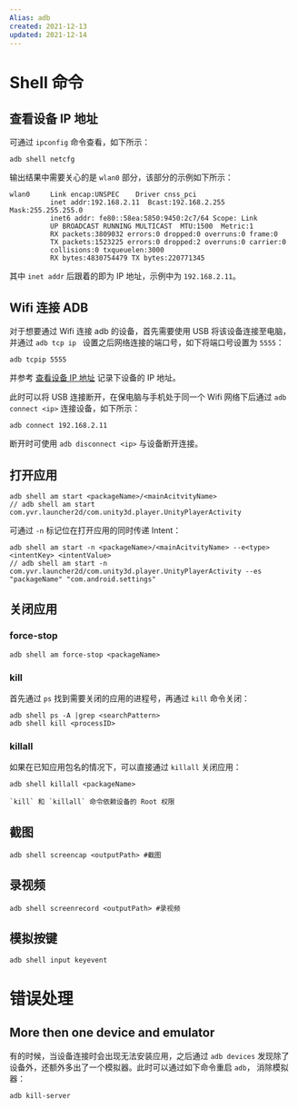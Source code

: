 ```yaml
---
Alias: adb
created: 2021-12-13
updated: 2021-12-14
---
```


# Shell 命令

## 查看设备 IP 地址

可通过 `ipconfig` 命令查看，如下所示：
```shell
adb shell netcfg
```

输出结果中需要关心的是 `wlan0` 部分，该部分的示例如下所示：
```text
wlan0     Link encap:UNSPEC    Driver cnss_pci
          inet addr:192.168.2.11  Bcast:192.168.2.255  Mask:255.255.255.0
          inet6 addr: fe80::58ea:5850:9450:2c7/64 Scope: Link
          UP BROADCAST RUNNING MULTICAST  MTU:1500  Metric:1
          RX packets:3809032 errors:0 dropped:0 overruns:0 frame:0
          TX packets:1523225 errors:0 dropped:2 overruns:0 carrier:0
          collisions:0 txqueuelen:3000
          RX bytes:4830754479 TX bytes:220771345
```

其中 `inet addr` 后跟着的即为 IP 地址，示例中为 `192.168.2.11`。

## Wifi 连接 ADB

对于想要通过 Wifi 连接 adb 的设备，首先需要使用 USB 将该设备连接至电脑，并通过 `adb tcp ip ` 设置之后网络连接的端口号，如下将端口号设置为 `5555`：
```shell
adb tcpip 5555

```

并参考 [查看设备 IP 地址](#查看设备%20IP%20地址) 记录下设备的 IP 地址。

此时可以将 USB 连接断开，在保电脑与手机处于同一个 Wifi 网络下后通过 `adb connect <ip>` 连接设备，如下所示：
```
adb connect 192.168.2.11
```

断开时可使用 `adb disconnect <ip>` 与设备断开连接。

## 打开应用

```shell
adb shell am start <packageName>/<mainAcitvityName>
// adb shell am start com.yvr.launcher2d/com.unity3d.player.UnityPlayerActivity
```

可通过 `-n` 标记位在打开应用的同时传递 Intent：

```shell
adb shell am start -n <packageName>/<mainAcitvityName> --e<type> <intentKey> <intentValue>
// adb shell am start -n com.yvr.launcher2d/com.unity3d.player.UnityPlayerActivity --es "packageName" "com.android.settings"
```

## 关闭应用

### force-stop

```shell
adb shell am force-stop <packageName>
```

### kill

首先通过 `ps` 找到需要关闭的应用的进程号，再通过 `kill` 命令关闭：
```shell
adb shell ps -A |grep <searchPattern>
adb shell kill <processID>
```

### killall

如果在已知应用包名的情况下，可以直接通过 `killall` 关闭应用：
```shell
adb shell killall <packageName>
```

```ad-warning
`kill` 和 `killall` 命令依赖设备的 Root 权限
```

## 截图

```shell
adb shell screencap <outputPath> #截图
```

## 录视频

```shell
adb shell screenrecord <outputPath> #录视频
```

## 模拟按键

```shell
adb shell input keyevent
```

# 错误处理

## More then one device and emulator

有的时候，当设备连接时会出现无法安装应用，之后通过 `adb devices` 发现除了设备外，还额外多出了一个模拟器。此时可以通过如下命令重启 `adb`， 消除模拟器：

```bash
adb kill-server
```